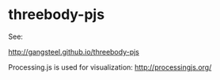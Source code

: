 # threebody-pjs
See:

http://gangsteel.github.io/threebody-pjs

Processing.js is used for visualization: http://processingjs.org/
